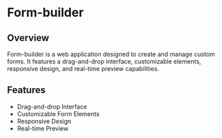 # Form-builder

## Overview
Form-builder is a web application designed to create and manage custom forms. It features a drag-and-drop interface, customizable elements, responsive design, and real-time preview capabilities.

## Features
- Drag-and-drop Interface
- Customizable Form Elements
- Responsive Design
- Real-time Preview
